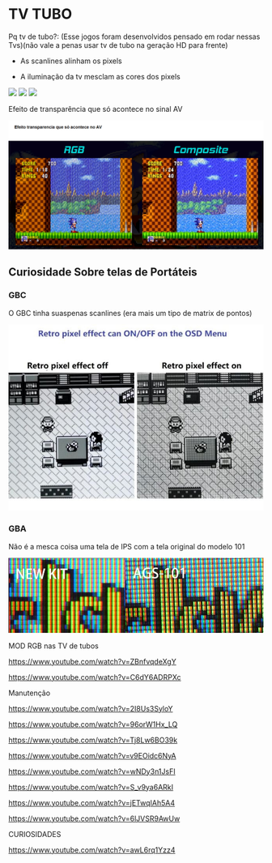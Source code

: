 # TV TUBO

Pq tv de tubo?: (Esse jogos foram desenvolvidos pensado em rodar nessas Tvs)(não vale a penas usar tv de tubo na geração HD para frente)

- As scanlines alinham os pixels

- A iluminação da tv mesclam as cores dos pixels

<img src=".assets/direferenças1.jpg">

<img src=".assets/diferenças2.jpg">

<img src=".assets/diferenças3.JPG">

Efeito de transparência que só acontece no sinal AV

<img src=".assets/avEffect.JPG">

## Curiosidade Sobre telas de Portáteis

### GBC

O GBC tinha suaspenas scanlines (era mais um tipo de matrix de pontos)

<img src=".assets/telaGBC.JPG">

### GBA

Não é a mesca coisa uma tela de IPS com a tela original do modelo 101

<img src=".assets/telaGBA.JPG">

MOD RGB nas TV de tubos

https://www.youtube.com/watch?v=ZBnfvqdeXgY

https://www.youtube.com/watch?v=C6dY6ADRPXc

Manutenção 

https://www.youtube.com/watch?v=2I8Us3SyloY

https://www.youtube.com/watch?v=96orW1Hx_LQ

https://www.youtube.com/watch?v=Tj8Lw6BO39k

https://www.youtube.com/watch?v=v9EOidc6NyA

https://www.youtube.com/watch?v=wNDy3n1JsFI

https://www.youtube.com/watch?v=S_v9ya6ARkI

https://www.youtube.com/watch?v=jETwqIAh5A4

https://www.youtube.com/watch?v=6lJVSR9AwUw

CURIOSIDADES

https://www.youtube.com/watch?v=awL6rq1Yzz4

